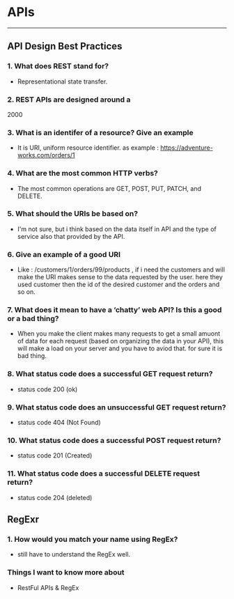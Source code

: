 # APIs

-----

## API Design Best Practices

### 1. What does REST stand for?

- Representational state transfer.

### 2. REST APIs are designed around a

2000

### 3. What is an identifer of a resource? Give an example

- It is URI, uniform resource identifier. as example : <https://adventure-works.com/orders/1>

### 4. What are the most common HTTP verbs?

- The most common operations are GET, POST, PUT, PATCH, and DELETE.

### 5. What should the URIs be based on?

- I'm not sure, but i think based on the data itself in API and the type of service also that provided by the API.

### 6. Give an example of a good URI

- Like : /customers/1/orders/99/products , if i need the customers and will make the URI makes sense to the data requested by the user. here they used customer then the id of the desired customer and the orders and so on.

### 7. What does it mean to have a ‘chatty’ web API? Is this a good or a bad thing?

- When you make the client makes many requests to get a small amuont of data for each request (based on organizing the data in your API), this will make a load on your server and you have to aviod that. for sure it is bad thing.

### 8. What status code does a successful GET request return?

- status code 200 (ok)

### 9. What status code does an unsuccessful GET request return?

- status code 404 (Not Found)

### 10. What status code does a successful POST request return?

- status code 201 (Created)

### 11. What status code does a successful DELETE request return?

- status code 204 (deleted)

## RegExr

### 1. How would you match your name using RegEx?

- still have to understand the RegEx well.

### Things I want to know more about

- RestFul APIs & RegEx
